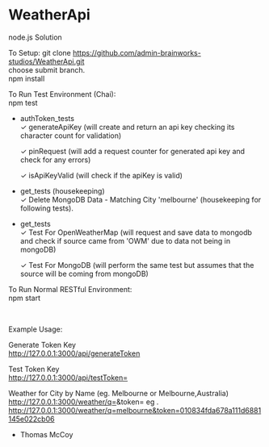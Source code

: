 # WeatherApi
node.js Solution

To Setup:
git clone https://github.com/admin-brainworks-studios/WeatherApi.git <br>
choose submit branch. <br>
npm install <br>

To Run Test Environment (Chai): <br>
npm test

  * authToken_tests<br>
    ✓ generateApiKey (will create and return an api key checking its character count for validation)<br>

    ✓ pinRequest (will add a request counter for generated api key and check for any errors)<br>

    ✓ isApiKeyValid (will check if the apiKey is valid)<br>

  * get_tests (housekeeping)<br>
    ✓ Delete MongoDB Data - Matching City 'melbourne' (housekeeping for following tests).<br>

  * get_tests<br>
    ✓ Test For OpenWeatherMap (will request and save data to mongodb and check if source came from 'OWM' due to data not being in mongoDB)<br>

    ✓ Test For MongoDB (will perform the same test but assumes that the source will be coming from mongoDB)<br>


To Run Normal RESTful Environment: <br>
npm start

<br>

Example Usage:

  Generate Token Key <br>
  http://127.0.0.1:3000/api/generateToken

  Test Token Key <br>
  http://127.0.0.1:3000/api/testToken=<TOKEN>

  Weather for City by Name (eg. Melbourne or Melbourne,Australia)
  http://127.0.0.1:3000/weather/q=<city>&token=<TOKEN>
  eg . http://127.0.0.1:3000/weather/q=melbourne&token=010834fda678a111d6881145e022cb06



- Thomas McCoy
